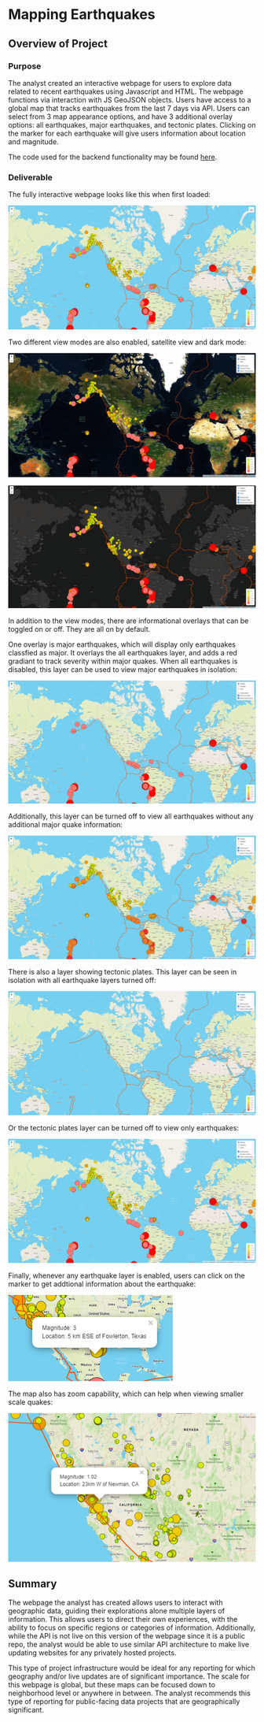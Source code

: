 # Mapping Earthquakes

## Overview of Project

### Purpose

The analyst created an interactive webpage for users to explore data related to recent earthquakes using Javascript and HTML. The webpage functions via interaction with JS GeoJSON objects. Users have access to a global map that tracks earthquakes from the last 7 days via API. Users can select from 3 map appearance options, and have 3 additional overlay options: all earthquakes, major earthquakes, and tectonic plates. Clicking on the marker for each earthquake will give users information about location and magnitude.

The code used for the backend functionality may be found [here](https://github.com/cbeckler/mapping_earthquakes/blob/main/Earthquake_Challenge/static/js/challenge_logic.js).

### Deliverable

The fully interactive webpage looks like this when first loaded:

![default page view](https://github.com/cbeckler/mapping_earthquakes/blob/main/Resources/page_default.png)

Two different view modes are also enabled, satellite view and dark mode:

![satellite page view](https://github.com/cbeckler/mapping_earthquakes/blob/main/Resources/satellite_view.png)

![dark mode page view](https://github.com/cbeckler/mapping_earthquakes/blob/main/Resources/dark_view.png)

In addition to the view modes, there are informational overlays that can be toggled on or off. They are all on by default. 

One overlay is major earthquakes, which will display only earthquakes classfied as major. It overlays the all earthquakes layer, and adds a red gradiant to track severity within major quakes. When all earthquakes is disabled, this layer can be used to view major earthquakes in isolation:

![major quakes only](https://github.com/cbeckler/mapping_earthquakes/blob/main/Resources/major_on.png)

Additionally, this layer can be turned off to view all earthquakes without any additional major quake information:

![major quakes off](https://github.com/cbeckler/mapping_earthquakes/blob/main/Resources/major_off.png)

There is also a layer showing tectonic plates. This layer can be seen in isolation with all earthquake layers turned off:

![tectonic plates map](https://github.com/cbeckler/mapping_earthquakes/blob/main/Resources/all_eq_off.png)

Or the tectonic plates layer can be turned off to view only earthquakes:

![no tectonic plates map](https://github.com/cbeckler/mapping_earthquakes/blob/main/Resources/tectonic_off.png)

Finally, whenever any earthquake layer is enabled, users can click on the marker to get addtional information about the earthquake:

![earthquake info](https://github.com/cbeckler/mapping_earthquakes/blob/main/Resources/marker.png)

The map also has zoom capability, which can help when viewing smaller scale quakes:

![zoomed in map](https://github.com/cbeckler/mapping_earthquakes/blob/main/Resources/zoom.png)

## Summary 

The webpage the analyst has created allows users to interact with geographic data, guiding their explorations alone multiple layers of information. This allows users to direct their own experiences, with the ability to focus on specific regions or categories of information. Additionally, while the API is not live on this version of the webpage since it is a public repo, the analyst would be able to use similar API architecture to make live updating websites for any privately hosted projects. 

This type of project infrastructure would be ideal for any reporting for which geography and/or live updates are of significant importance. The scale for this webpage is global, but these maps can be focused down to neighborhood level or anywhere in between. The analyst recommends this type of reporting for public-facing data projects that are geographically significant.

